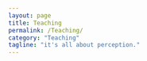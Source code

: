 ```yaml
---
layout: page
title: Teaching
permalink: /Teaching/
category: "Teaching"
tagline: "it's all about perception."
---
```

